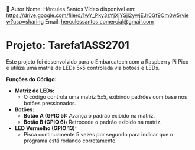 👤 Autor
Nome: Hércules Santos
Vídeo disponível em: https://drive.google.com/file/d/1wY_Pky3zYjXjYSjl2ywjEJr0Gf9Om0w5/view?usp=sharing
Email: herculessantos.comercial@gmail.com

# Projeto: Tarefa1ASS2701

Este projeto foi desenvolvido para o Embarcatech com a Raspberry Pi Pico e utiliza uma matriz de LEDs 5x5 controlada via botões e LEDs.

**Funções do Código:**
   - **Matriz de LEDs:**
     - O código controla uma matriz 5x5, exibindo padrões com base nos botões pressionados.
   - **Botões:**
     - **Botão A (GPIO 5):** Avança o padrão exibido na matriz.
     - **Botão B (GPIO 6):** Retrocede o padrão exibido na matriz.
   - **LED Vermelho (GPIO 13):**
     - Pisca continuamente 5 vezes por segundo para indicar que o programa está rodando corretamente.